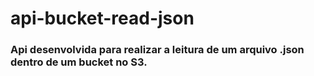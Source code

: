 # api-bucket-read-json
### Api desenvolvida para realizar a leitura de um arquivo .json dentro de um bucket no S3.
